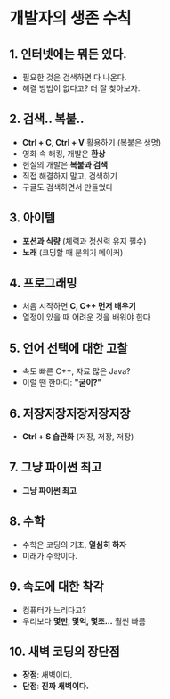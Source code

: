 # 개발자의 생존 수칙

## 1. 인터넷에는 뭐든 있다.
- 필요한 것은 검색하면 다 나온다.
- 해결 방법이 없다고? 더 잘 찾아보자.

## 2. 검색.. 복붙..
- **Ctrl + C, Ctrl + V** 활용하기 (복붙은 생명)
- 영화 속 해킹, 개발은 **환상**
- 현실의 개발은 **복붙과 검색**
- 직접 해결하지 말고, 검색하기
- 구글도 검색하면서 만들었다

## 3. 아이템
- **포션과 식량** (체력과 정신력 유지 필수)
- **노래** (코딩할 때 분위기 메이커)

## 4. 프로그래밍
- 처음 시작하면 **C, C++ 먼저 배우기**
- 열정이 있을 때 어려운 것을 배워야 한다

## 5. 언어 선택에 대한 고찰
- 속도 빠른 C++, 자료 많은 Java?
- 이럴 땐 한마디: **"굳이?"**

## 6. 저장저장저장저장저장
- **Ctrl + S 습관화** (저장, 저장, 저장)

## 7. 그냥 파이썬 최고
- **그냥 파이썬 최고**

## 8. 수학
- 수학은 코딩의 기초, **열심히 하자**
- 미래가 수학이다.

## 9. 속도에 대한 착각
- 컴퓨터가 느리다고? 
- 우리보다 **몇만, 몇억, 몇조...** 훨씬 빠름

## 10. 새벽 코딩의 장단점
- **장점**: 새벽이다.
- **단점**: **진짜 새벽이다.**
